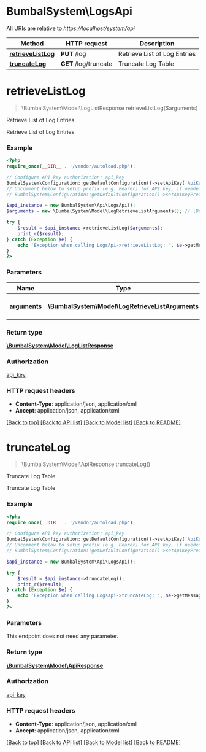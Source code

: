 # BumbalSystem\LogsApi

All URIs are relative to *https://localhost/system/api*

Method | HTTP request | Description
------------- | ------------- | -------------
[**retrieveListLog**](LogsApi.md#retrieveListLog) | **PUT** /log | Retrieve List of Log Entries
[**truncateLog**](LogsApi.md#truncateLog) | **GET** /log/truncate | Truncate Log Table


# **retrieveListLog**
> \BumbalSystem\Model\LogListResponse retrieveListLog($arguments)

Retrieve List of Log Entries

Retrieve List of Log Entries

### Example
```php
<?php
require_once(__DIR__ . '/vendor/autoload.php');

// Configure API key authorization: api_key
BumbalSystem\Configuration::getDefaultConfiguration()->setApiKey('ApiKey', 'YOUR_API_KEY');
// Uncomment below to setup prefix (e.g. Bearer) for API key, if needed
// BumbalSystem\Configuration::getDefaultConfiguration()->setApiKeyPrefix('ApiKey', 'Bearer');

$api_instance = new BumbalSystem\Api\LogsApi();
$arguments = new \BumbalSystem\Model\LogRetrieveListArguments(); // \BumbalSystem\Model\LogRetrieveListArguments | Log RetrieveList Arguments

try {
    $result = $api_instance->retrieveListLog($arguments);
    print_r($result);
} catch (Exception $e) {
    echo 'Exception when calling LogsApi->retrieveListLog: ', $e->getMessage(), PHP_EOL;
}
?>
```

### Parameters

Name | Type | Description  | Notes
------------- | ------------- | ------------- | -------------
 **arguments** | [**\BumbalSystem\Model\LogRetrieveListArguments**](../Model/LogRetrieveListArguments.md)| Log RetrieveList Arguments |

### Return type

[**\BumbalSystem\Model\LogListResponse**](../Model/LogListResponse.md)

### Authorization

[api_key](../../README.md#api_key)

### HTTP request headers

 - **Content-Type**: application/json, application/xml
 - **Accept**: application/json, application/xml

[[Back to top]](#) [[Back to API list]](../../README.md#documentation-for-api-endpoints) [[Back to Model list]](../../README.md#documentation-for-models) [[Back to README]](../../README.md)

# **truncateLog**
> \BumbalSystem\Model\ApiResponse truncateLog()

Truncate Log Table

Truncate Log Table

### Example
```php
<?php
require_once(__DIR__ . '/vendor/autoload.php');

// Configure API key authorization: api_key
BumbalSystem\Configuration::getDefaultConfiguration()->setApiKey('ApiKey', 'YOUR_API_KEY');
// Uncomment below to setup prefix (e.g. Bearer) for API key, if needed
// BumbalSystem\Configuration::getDefaultConfiguration()->setApiKeyPrefix('ApiKey', 'Bearer');

$api_instance = new BumbalSystem\Api\LogsApi();

try {
    $result = $api_instance->truncateLog();
    print_r($result);
} catch (Exception $e) {
    echo 'Exception when calling LogsApi->truncateLog: ', $e->getMessage(), PHP_EOL;
}
?>
```

### Parameters
This endpoint does not need any parameter.

### Return type

[**\BumbalSystem\Model\ApiResponse**](../Model/ApiResponse.md)

### Authorization

[api_key](../../README.md#api_key)

### HTTP request headers

 - **Content-Type**: application/json, application/xml
 - **Accept**: application/json, application/xml

[[Back to top]](#) [[Back to API list]](../../README.md#documentation-for-api-endpoints) [[Back to Model list]](../../README.md#documentation-for-models) [[Back to README]](../../README.md)

